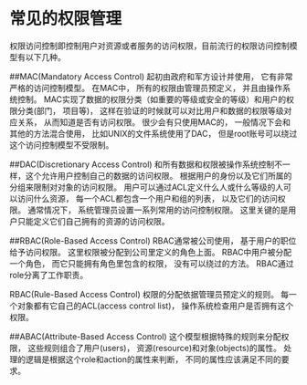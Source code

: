 # 常见的权限管理
权限访问控制即控制用户对资源或者服务的访问权限，目前流行的权限访问控制模型有以下几种。

##MAC(Mandatory Access Control)
起初由政府和军方设计并使用， 它有非常严格的访问控制模型。
在MAC中， 所有的权限由管理员预定义， 并且由操作系统控制。
MAC实现了数据的权限分类（如重要的等级或安全的等级）和用户的权限分类(部门， 项目等)， 这样在验证的时候就可以对比用户和数据的权限等级对应关系， 从而知道是否有访问权限。
很少会有只使用MAC的， 一般情况下会和其他的方法混合使用， 比如UNIX的文件系统使用了DAC， 但是root账号可以绕过这个访问控制模型不受限制。

##DAC(Discretionary Access Control)
和所有数据和权限被操作系统控制不一样，这个允许用户控制自己的数据的访问权限。
根据用户的身份以及它们所属的分组来限制对对象的访问权限。
用户可以通过ACL定义什么人或什么等级的人可以访问什么资源， 每一个ACL都包含一个用户和组的列表， 以及它们的访问权限。
通常情况下， 系统管理员设置一系列常用的访问控制权限。
这里关键的是用户只能定义它们自己拥有的资源的访问权限。

##RBAC(Role-Based Access Control)
RBAC通常被公司使用， 基于用户的职位给予访问权限。 这里权限被分配到公司里定义的角色上面。
RBAC中用户被分配一个角色， 而它只能拥有角色里包含的权限， 没有可以绕过的方法。
RBAC通过role分离了工作职责。

RBAC(Rule-Based Access Control)
权限的分配依据管理员预定义的规则。 每一个对象都有它自己的ACL(access control list)， 操作系统检查用户是否拥有这个权限。

##ABAC(Attribute-Based Access Control)
这个模型根据特殊的规则来分配权限， 这些规则组合了用户(users)， 资源(resource)和对象(objects)的属性。
处理的逻辑是根据这个role和action的属性来判断， 不同的属性应该满足不同的要求。


